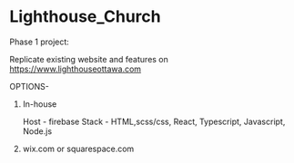 # Lighthouse_Church

Phase 1 project:

Replicate existing website and features on https://www.lighthouseottawa.com

OPTIONS- 
1. In-house
    
    Host - firebase
    Stack - HTML,scss/css, React, Typescript, Javascript, Node.js



2.  wix.com or squarespace.com


